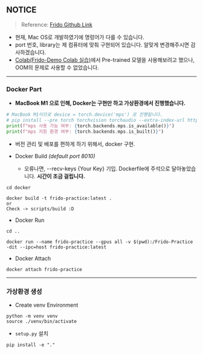## NOTICE
> Reference: [Frido Github Link](https://github.com/davidhalladay/Frido)

- 현재, Mac OS로 개발하였기에 명렁어가 다를 수 있습니다.
- port 번호, library는 제 컴퓨터에 맞춰 구현되어 있습니다. 알맞게 변경해주시면 감사하겠습니다.   
- [Colab(Frido-Demo Colab 실습)](https://colab.research.google.com/drive/1m4M6L0y0G97EQjDheeIgJBpfv4ZBJAVG?usp=sharing)에서 Pre-trained 모델을 사용해보려고 했으나, OOM의 문제로 사용할 수 없었습니다. 

<hr>

### Docker Part 
- <b>MacBook M1 으로 인해, Docker는 구현만 하고 가상환경에서 진행했습니다.</b>
```python
# MacBook M1이므로 device = torch.device('mps') 로 진행됩니다.
# pip install --pre torch torchvision torchaudio --extra-index-url https://download.pytorch.org/whl/nightly/cpu 
print(f"mps 사용 가능 여부: {torch.backends.mps.is_available()}")
print(f"mps 지원 환경 여부: {torch.backends.mps.is_built()}")
```

- 버전 관리 및 배포를 편하게 하기 위해서, docker 구현.<br>

- Docker Build *(default port 8010)*
    - 오류나면, --recv-keys {Your Key} 기입. Dockerfile에 주석으로 달아놓았습니다. <b>시간이 조금 걸립니다.</b>

```
cd docker

docker build -t frido-practice:latest . 
or 
Check -> scripts/build :D 
```

- Docker Run
```
cd .. 

docker run --name frido-practice --gpus all -v $(pwd):/Frido-Practice -dit --ipc=host frido-practice:latest 
```

- Docker Attach
```
docker attach frido-practice
```

<hr>

### 가상환경 생성

- Create venv Environment
```
python -m venv venv
source ./venv/bin/activate
```

- ```setup.py``` 설치
```
pip install -e "."
```